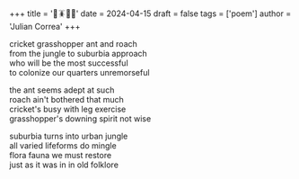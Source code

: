 +++
title = '🦗🪳🐜🦗'
date = 2024-04-15
draft = false
tags = ['poem']
author = 'Julian Correa'
+++

cricket grasshopper ant and roach\
from the jungle to suburbia approach\
who will be the most successful\
to colonize our quarters unremorseful

the ant seems adept at such\
roach ain't bothered that much\
cricket's busy with leg exercise\
grasshopper's downing spirit not wise

suburbia turns into urban jungle\
all varied lifeforms do mingle\
flora fauna we must restore\
just as it was in in old folklore